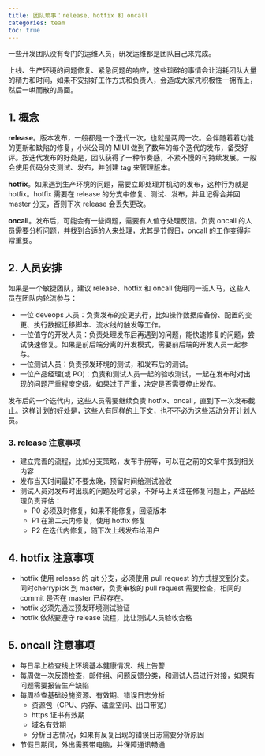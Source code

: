 ```yaml
---
title: 团队琐事：release、hotfix 和 oncall
categories: team
toc: true
---
```


一些开发团队没有专门的运维人员，研发运维都是团队自己来完成。

上线、生产环境的问题修复、紧急问题的响应，这些琐碎的事情会让消耗团队大量的精力和时间，如果不安排好工作方式和负责人，会造成大家凭积极性一拥而上，然后一哄而散的局面。

## 1. 概念

**release**。版本发布，一般都是一个迭代一次，也就是两周一次。会伴随着着功能的更新和缺陷的修复，小米公司的 MIUI 做到了数年的每个迭代的发布，备受好评。按迭代发布的好处是，团队获得了一种节奏感，不紧不慢的可持续发展。一般会使用代码分支测试、发布，并创建 tag 来管理版本。

**hotfix**。如果遇到生产环境的问题，需要立即处理并机动的发布，这种行为就是 hotfix。hotfix 需要在 release 的分支中修复、测试、发布，并且记得合并回 master 分支，否则下次 release 会丢失更改。

**oncall**。发布后，可能会有一些问题，需要有人值守处理反馈。负责 oncall 的人员需要分析问题，并找到合适的人来处理，尤其是节假日，oncall 的工作变得非常重要。


## 2. 人员安排

如果是一个敏捷团队，建议 release、hotfix 和 oncall 使用同一班人马，这些人员在团队内轮流参与：

- 一位 deveops 人员：负责发布的变更执行，比如操作数据库备份、配置的变更、执行数据迁移脚本、流水线的触发等工作。
- 一位值守的开发人员：负责处理发布后再遇到的问题，能快速修复的问题，尝试快速修复。如果是前后端分离的开发模式，需要前后端的开发人员一起参与。
- 一位测试人员：负责预发环境的测试，和发布后的测试。
- 一位产品经理(或 PO)：负责和测试人员一起的验收测试，一起在发布时对出现的问题严重程度定级。如果过于严重，决定是否需要停止发布。

发布后的一个迭代内，这些人员需要继续负责 hotfix、oncall，直到下一次发布截止。这样计划的好处是，这些人有同样的上下文，也不不必为这些活动分开计划人员。

### 3. release 注意事项

- 建立完善的流程，比如分支策略，发布手册等，可以在之前的文章中找到相关内容
- 发布当天时间最好不要太晚，预留时间给测试验收
- 测试人员对发布时出现的问题及时记录，不好马上关注在修复问题上，产品经理负责评估：
  - P0 必须及时修复，如果不能修复，回滚版本
  - P1 在第二天内修复，使用 hotfix 修复
  - P2 在迭代内修复，随下次上线发布给用户

## 4. hotfix 注意事项

- hotfix 使用 release 的 git 分支，必须使用 pull request 的方式提交到分支。同时cherrypick 到 master，负责审核的 pull request 需要检查，相同的 commit 是否在 master 已经存在。
- hotfix 必须先通过预发环境测试验证
- hotfix 依然要遵守 release 流程，比让测试人员验收合格

## 5. oncall 注意事项

- 每日早上检查线上环境基本健康情况、线上告警
- 每周做一次反馈检查，邮件组、问题反馈分类，和测试人员进行对接，如果有问题需要报告生产缺陷
- 每周检查基础设施资源、有效期、错误日志分析
  - 资源包（CPU、内存、磁盘空间、出口带宽）
  - https 证书有效期
  - 域名有效期
  - 分析日志情况，如果有反复出现的错误日志需要分析原因
- 节假日期间，外出需要带电脑，并保障通讯畅通